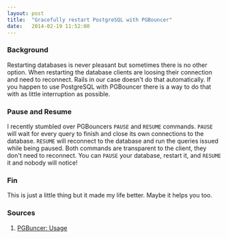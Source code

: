 ```yaml
---
layout: post
title:  "Gracefully restart PostgreSQL with PGBouncer"
date:   2014-02-19 11:52:00
---
```


### Background

Restarting databases is never pleasant but sometimes there is no other option. When restarting the database clients are loosing their connection and need to reconnect. Rails in our case doesn't do that automatically. If you happen to use PostgreSQL with PGBouncer there is a way to do that with as little interruption as possible.

### Pause and Resume

I recently stumbled over PGBouncers `PAUSE` and `RESUME` commands. `PAUSE` will wait for every query to finish and close its own connections to the database. `RESUME` will reconnect to the database and run the queries issued while being paused. Both commands are transparent to the client, they don't need to reconnect. You can `PAUSE` your database, restart it, and `RESUME` it and nobody will notice!

### Fin

This is just a little thing but it made my life better. Maybe it helps you too.

### Sources

1. [PGBuncer: Usage](http://pgbouncer.projects.pgfoundry.org/doc/usage.html)